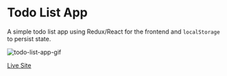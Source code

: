 # Todo List App
A simple todo list app using Redux/React for the frontend and `localStorage` to persist state.

<!-- ![todo-list-app-gif][todo-list-app-gif] -->
![todo-list-app-gif][todo-list-app-gif-640-hd]

[Live Site](https://julielin0812.github.io/todo-list-app/)

[todo-list-app-gif-640-hd]: ./docs/todo-app-640-hd.gif
<!-- [todo-list-app-gif]: ./docs/todo-app.gif -->
